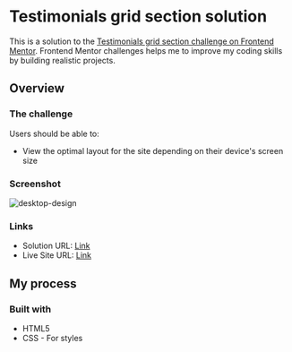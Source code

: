 # Testimonials grid section solution

This is a solution to the [Testimonials grid section challenge on Frontend Mentor](https://www.frontendmentor.io/challenges/testimonials-grid-section-Nnw6J7Un7). Frontend Mentor challenges helps me
to improve my coding skills by building realistic projects. 

## Overview

### The challenge

Users should be able to:

- View the optimal layout for the site depending on their device's screen size

### Screenshot

![desktop-design](https://github.com/user-attachments/assets/59d0ad56-deda-4be2-8dfb-529b6b84a8ce)



### Links

- Solution URL: [Link](https://github.com/roobiwebdev/Testimonials-grid-section)
- Live Site URL: [Link](https://roobiwebdev.github.io/Testimonials-grid-section)

## My process

### Built with

- HTML5 
- CSS - For styles
